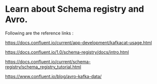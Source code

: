 # Learn about Schema registry and Avro.

Following are the reference links : 

https://docs.confluent.io/current/app-development/kafkacat-usage.html

https://docs.confluent.io/1.0/schema-registry/docs/intro.html

https://docs.confluent.io/current/schema-registry/schema_registry_tutorial.html

https://www.confluent.io/blog/avro-kafka-data/
